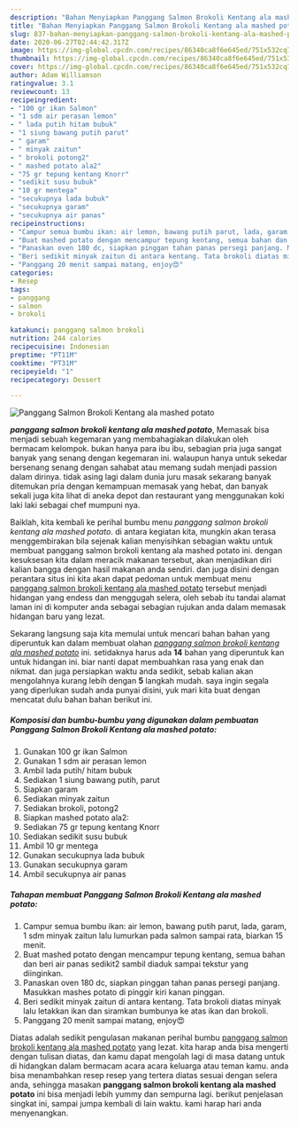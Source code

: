 ```yaml
---
description: "Bahan Menyiapkan Panggang Salmon Brokoli Kentang ala mashed potato yang praktis"
title: "Bahan Menyiapkan Panggang Salmon Brokoli Kentang ala mashed potato yang praktis"
slug: 837-bahan-menyiapkan-panggang-salmon-brokoli-kentang-ala-mashed-potato-yang-praktis
date: 2020-06-27T02:44:42.317Z
image: https://img-global.cpcdn.com/recipes/86340ca8f6e645ed/751x532cq70/panggang-salmon-brokoli-kentang-ala-mashed-potato-foto-resep-utama.jpg
thumbnail: https://img-global.cpcdn.com/recipes/86340ca8f6e645ed/751x532cq70/panggang-salmon-brokoli-kentang-ala-mashed-potato-foto-resep-utama.jpg
cover: https://img-global.cpcdn.com/recipes/86340ca8f6e645ed/751x532cq70/panggang-salmon-brokoli-kentang-ala-mashed-potato-foto-resep-utama.jpg
author: Adam Williamson
ratingvalue: 3.1
reviewcount: 13
recipeingredient:
- "100 gr ikan Salmon"
- "1 sdm air perasan lemon"
- " lada putih hitam bubuk"
- "1 siung bawang putih parut"
- " garam"
- " minyak zaitun"
- " brokoli potong2"
- " mashed potato ala2"
- "75 gr tepung kentang Knorr"
- "sedikit susu bubuk"
- "10 gr mentega"
- "secukupnya lada bubuk"
- "secukupnya garam"
- "secukupnya air panas"
recipeinstructions:
- "Campur semua bumbu ikan: air lemon, bawang putih parut, lada, garam, 1 sdm minyak zaitun lalu lumurkan pada salmon sampai rata, biarkan 15 menit."
- "Buat mashed potato dengan mencampur tepung kentang, semua bahan dan beri air panas sedikit2 sambil diaduk sampai tekstur yang diinginkan."
- "Panaskan oven 180 dc, siapkan pinggan tahan panas persegi panjang. Masukkan mashes potato di pinggir kiri kanan pinggan."
- "Beri sedikit minyak zaitun di antara kentang. Tata brokoli diatas minyak lalu letakkan ikan dan siramkan bumbunya ke atas ikan dan brokoli."
- "Panggang 20 menit sampai matang, enjoy😍"
categories:
- Resep
tags:
- panggang
- salmon
- brokoli

katakunci: panggang salmon brokoli 
nutrition: 244 calories
recipecuisine: Indonesian
preptime: "PT11M"
cooktime: "PT31M"
recipeyield: "1"
recipecategory: Dessert

---
```



![Panggang Salmon Brokoli Kentang ala mashed potato](https://img-global.cpcdn.com/recipes/86340ca8f6e645ed/751x532cq70/panggang-salmon-brokoli-kentang-ala-mashed-potato-foto-resep-utama.jpg)

<b><i>panggang salmon brokoli kentang ala mashed potato</i></b>, Memasak bisa menjadi sebuah kegemaran yang membahagiakan dilakukan oleh bermacam kelompok. bukan hanya para ibu ibu, sebagian pria juga sangat banyak yang senang dengan kegemaran ini. walaupun hanya untuk sekedar bersenang senang dengan sahabat atau memang sudah menjadi passion dalam dirinya. tidak asing lagi dalam dunia juru masak sekarang banyak ditemukan pria dengan kemampuan memasak yang hebat, dan banyak sekali juga kita lihat di aneka depot dan restaurant yang menggunakan koki laki laki sebagai chef mumpuni nya.



Baiklah, kita kembali ke perihal bumbu menu <i>panggang salmon brokoli kentang ala mashed potato</i>. di antara kegiatan kita, mungkin akan terasa menggembirakan bila sejenak kalian menyisihkan sebagian waktu untuk membuat panggang salmon brokoli kentang ala mashed potato ini. dengan kesuksesan kita dalam meracik makanan tersebut, akan menjadikan diri kalian bangga dengan hasil makanan anda sendiri. dan juga disini dengan perantara situs ini kita akan dapat pedoman untuk membuat menu <u>panggang salmon brokoli kentang ala mashed potato</u> tersebut menjadi hidangan yang endess dan menggugah selera, oleh sebab itu tandai alamat laman ini di komputer anda sebagai sebagian rujukan anda dalam memasak hidangan baru yang lezat.


Sekarang langsung saja kita memulai untuk mencari bahan bahan yang diperuntuk kan dalam membuat olahan <u><i>panggang salmon brokoli kentang ala mashed potato</i></u> ini. setidaknya harus ada <b>14</b> bahan yang diperuntuk kan untuk hidangan ini. biar nanti dapat membuahkan rasa yang enak dan nikmat. dan juga persiapkan waktu anda sedikit, sebab kalian akan mengolahnya kurang lebih dengan <b>5</b> langkah mudah. saya ingin segala yang diperlukan sudah anda punyai disini, yuk mari kita buat dengan mencatat dulu bahan bahan berikut ini.

<!--inarticleads1-->

##### Komposisi dan bumbu-bumbu yang digunakan dalam pembuatan Panggang Salmon Brokoli Kentang ala mashed potato:

1. Gunakan 100 gr ikan Salmon
1. Gunakan 1 sdm air perasan lemon
1. Ambil  lada putih/ hitam bubuk
1. Sediakan 1 siung bawang putih, parut
1. Siapkan  garam
1. Sediakan  minyak zaitun
1. Sediakan  brokoli, potong2
1. Siapkan  mashed potato ala2:
1. Sediakan 75 gr tepung kentang Knorr
1. Sediakan sedikit susu bubuk
1. Ambil 10 gr mentega
1. Gunakan secukupnya lada bubuk
1. Gunakan secukupnya garam
1. Ambil secukupnya air panas




<!--inarticleads2-->

##### Tahapan membuat Panggang Salmon Brokoli Kentang ala mashed potato:

1. Campur semua bumbu ikan: air lemon, bawang putih parut, lada, garam, 1 sdm minyak zaitun lalu lumurkan pada salmon sampai rata, biarkan 15 menit.
1. Buat mashed potato dengan mencampur tepung kentang, semua bahan dan beri air panas sedikit2 sambil diaduk sampai tekstur yang diinginkan.
1. Panaskan oven 180 dc, siapkan pinggan tahan panas persegi panjang. Masukkan mashes potato di pinggir kiri kanan pinggan.
1. Beri sedikit minyak zaitun di antara kentang. Tata brokoli diatas minyak lalu letakkan ikan dan siramkan bumbunya ke atas ikan dan brokoli.
1. Panggang 20 menit sampai matang, enjoy😍




Diatas adalah sedikit pengulasan makanan perihal bumbu <u>panggang salmon brokoli kentang ala mashed potato</u> yang lezat. kita harap anda bisa mengerti dengan tulisan diatas, dan kamu dapat mengolah lagi di masa datang untuk di hidangkan dalam bermacam acara acara keluarga atau teman kamu. anda bisa menambahkan resep resep yang tertera diatas sesuai dengan selera anda, sehingga masakan <b>panggang salmon brokoli kentang ala mashed potato</b> ini bisa menjadi lebih yummy dan sempurna lagi. berikut penjelasan singkat ini, sampai jumpa kembali di lain waktu. kami harap hari anda menyenangkan.
